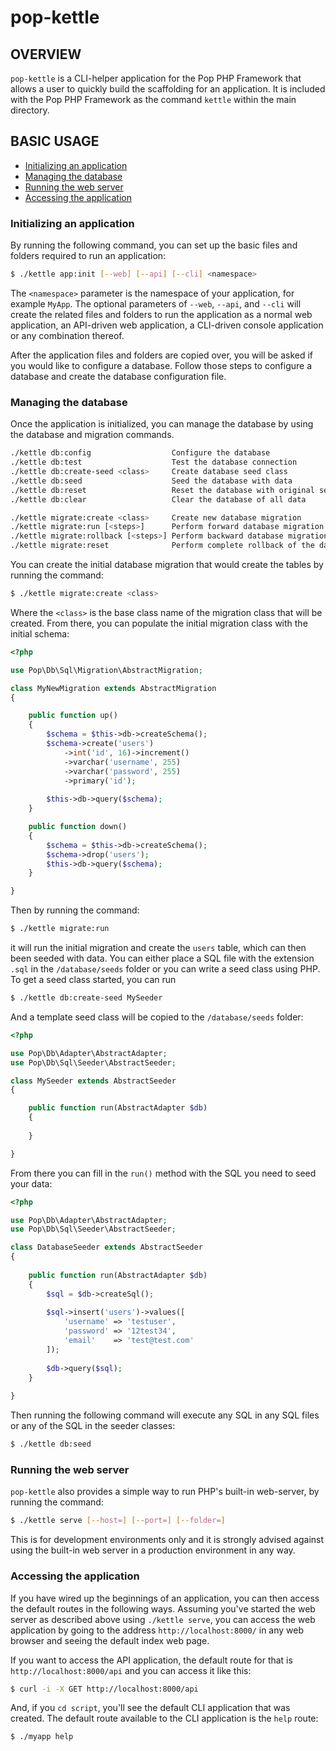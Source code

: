 pop-kettle
==========

OVERVIEW
--------

`pop-kettle` is a CLI-helper application for the Pop PHP Framework that allows
a user to quickly build the scaffolding for an application. It is included with
the Pop PHP Framework as the command `kettle` within the main directory.

## BASIC USAGE

* [Initializing an application](#initializing-an-application)
* [Managing the database](#managing-the-database)
* [Running the web server](#Running-the-web-server)
* [Accessing the application](#Accessing-the-application)

### Initializing an application

By running the following command, you can set up the basic files and folders
required to run an application:

```bash
$ ./kettle app:init [--web] [--api] [--cli] <namespace>
```

The `<namespace>` parameter is the namespace of your application, for example `MyApp`.
The optional parameters of `--web`, `--api`, and `--cli` will create the related files
and folders to run the application as a normal web application, an API-driven web
application, a CLI-driven console application or any combination thereof.

After the application files and folders are copied over, you will be asked if you
would like to configure a database. Follow those steps to configure a database and
create the database configuration file.

### Managing the database

Once the application is initialized, you can manage the database by using the database
and migration commands.

```bash
./kettle db:config                  Configure the database
./kettle db:test                    Test the database connection
./kettle db:create-seed <class>     Create database seed class
./kettle db:seed                    Seed the database with data
./kettle db:reset                   Reset the database with original seed data
./kettle db:clear                   Clear the database of all data

./kettle migrate:create <class>     Create new database migration
./kettle migrate:run [<steps>]      Perform forward database migration
./kettle migrate:rollback [<steps>] Perform backward database migration
./kettle migrate:reset              Perform complete rollback of the database
```

You can create the initial database migration that would create the tables by running
the command:

```bash
$ ./kettle migrate:create <class>
```

Where the `<class>` is the base class name of the migration class that will be created.
From there, you can populate the initial migration class with the initial schema:

```php
<?php

use Pop\Db\Sql\Migration\AbstractMigration;

class MyNewMigration extends AbstractMigration
{

    public function up()
    {
        $schema = $this->db->createSchema();
        $schema->create('users')
            ->int('id', 16)->increment()
            ->varchar('username', 255)
            ->varchar('password', 255)
            ->primary('id');
        
        $this->db->query($schema);        
    }

    public function down()
    {
        $schema = $this->db->createSchema();
        $schema->drop('users');
        $this->db->query($schema);
    }

}
```

Then by running the command:

```bash
$ ./kettle migrate:run
```

it will run the initial migration and create the `users` table, which can then been seeded with data.
You can either place a SQL file with the extension `.sql` in the `/database/seeds` folder or you can
write a seed class using PHP. To get a seed class started, you can run

```bash
$ ./kettle db:create-seed MySeeder
```

And a template seed class will be copied to the `/database/seeds` folder:

```php
<?php

use Pop\Db\Adapter\AbstractAdapter;
use Pop\Db\Sql\Seeder\AbstractSeeder;

class MySeeder extends AbstractSeeder
{

    public function run(AbstractAdapter $db)
    {
        
    }

}
```

From there you can fill in the `run()` method with the SQL you need to seed your data:

```php
<?php

use Pop\Db\Adapter\AbstractAdapter;
use Pop\Db\Sql\Seeder\AbstractSeeder;

class DatabaseSeeder extends AbstractSeeder
{
    
    public function run(AbstractAdapter $db)
    {
        $sql = $db->createSql();
        
        $sql->insert('users')->values([
            'username' => 'testuser',
            'password' => '12test34',
            'email'    => 'test@test.com'
        ]);
        
        $db->query($sql);
    }
    
}
```

Then running the following command will execute any SQL in any SQL files or any of the SQL
in the seeder classes:

```bash
$ ./kettle db:seed
```

### Running the web server

`pop-kettle` also provides a simple way to run PHP's built-in web-server, by running the command:

```bash
$ ./kettle serve [--host=] [--port=] [--folder=]
```

This is for development environments only and it is strongly advised against using the built-in
web server in a production environment in any way.

### Accessing the application

If you have wired up the beginnings of an application, you can then access the default routes
in the following ways. Assuming you've started the web server as described above using
`./kettle serve`, you can access the web application by going to the address `http://localhost:8000/`
in any web browser and seeing the default index web page.

If you want to access the API application, the default route for that is `http://localhost:8000/api`
and you can access it like this:

```bash
$ curl -i -X GET http://localhost:8000/api
```

And, if you `cd script`, you'll see the default CLI application that was created. The default
route available to the CLI application is the `help` route:

```bash
$ ./myapp help
```


